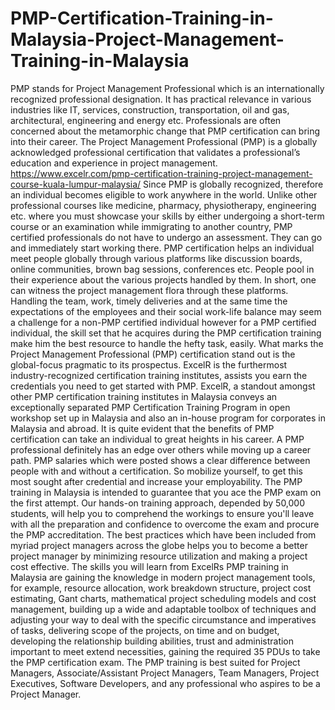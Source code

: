 # PMP-Certification-Training-in-Malaysia-Project-Management-Training-in-Malaysia
PMP stands for Project Management Professional which is an internationally recognized professional designation. It has practical relevance in various industries like IT, services, construction, transportation, oil and gas, architectural, engineering and energy etc. Professionals are often concerned about the metamorphic change that PMP certification can bring into their career. The Project Management Professional (PMP) is a globally acknowledged professional certification that validates a professional’s education and experience in project management. https://www.excelr.com/pmp-certification-training-project-management-course-kuala-lumpur-malaysia/   Since PMP is globally recognized, therefore an individual becomes eligible to work anywhere in the world. Unlike other professional courses like medicine, pharmacy, physiotherapy, engineering etc. where you must showcase your skills by either undergoing a short-term course or an examination while immigrating to another country, PMP certified professionals do not have to undergo an assessment. They can go and immediately start working there.   PMP certification helps an individual meet people globally through various platforms like discussion boards, online communities, brown bag sessions, conferences etc. People pool in their experience about the various projects handled by them. In short, one can witness the project management flora through these platforms. Handling the team, work, timely deliveries and at the same time the expectations of the employees and their social work-life balance may seem a challenge for a non-PMP certified individual however for a PMP certified individual, the skill set that he acquires during the PMP certification training make him the best resource to handle the hefty task, easily.   What marks the Project Management Professional (PMP) certification stand out is the global-focus pragmatic to its prospectus. ExcelR is the furthermost industry-recognized certification training institutes, assists you earn the credentials you need to get started with PMP. ExcelR, a standout amongst other PMP certification training institutes in Malaysia conveys an exceptionally separated PMP Certification Training Program in open workshop set up in Malaysia and also an in-house program for corporates in Malaysia and abroad.  It is quite evident that the benefits of PMP certification can take an individual to great heights in his career. A PMP professional definitely has an edge over others while moving up a career path. PMP salaries which were posted shows a clear difference between people with and without a certification. So mobilize yourself, to get this most sought after credential and increase your employability.  The PMP training in Malaysia is intended to guarantee that you ace the PMP exam on the first attempt. Our hands-on training approach, depended by 50,000 students, will help you to comprehend the workings to ensure you'll leave with all the preparation and confidence to overcome the exam and procure the PMP accreditation. The best practices which have been included from myriad project managers across the globe helps you to become a better project manager by minimizing resource utilization and making a project cost effective.  The skills you will learn from ExcelRs PMP training in Malaysia are gaining the knowledge in modern project management tools, for example, resource allocation, work breakdown structure, project cost estimating, Gant charts, mathematical project scheduling models and cost management, building up a wide and adaptable toolbox of techniques and adjusting your way to deal with the specific circumstance and imperatives of tasks, delivering scope of the projects, on time and on budget, developing the relationship building abilities, trust and administration important to meet extend necessities, gaining the required 35 PDUs to take the PMP certification exam.   The PMP training is best suited for Project Managers, Associate/Assistant Project Managers, Team Managers, Project Executives, Software Developers, and any professional who aspires to be a Project Manager.
